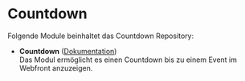 # Countdown

Folgende Module beinhaltet das Countdown Repository:

- __Countdown__ ([Dokumentation](Countdown))  
	Das Modul ermöglicht es einen Countdown bis zu einem Event im Webfront anzuzeigen.
